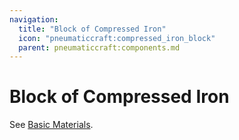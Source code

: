 ```yaml
---
navigation:
  title: "Block of Compressed Iron"
  icon: "pneumaticcraft:compressed_iron_block"
  parent: pneumaticcraft:components.md
---
```


# Block of Compressed Iron

See [Basic Materials](../basic_materials.md#compressed_iron_block).

